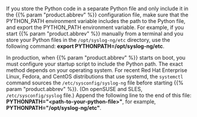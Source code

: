 ---
---
<!-- DISCLAIMER: This file is based on the syslog-ng Open Source Edition documentation https://github.com/balabit/syslog-ng-ose-guides/commit/2f4a52ee61d1ea9ad27cb4f3168b95408fddfdf2 and is used under the terms of The syslog-ng Open Source Edition Documentation License. The file has been modified by Axoflow. -->
If you store the Python code in a separate Python file and only include it in the {{% param "product.abbrev" %}} configuration file, make sure that the PYTHON_PATH environment variable includes the path to the Python file, and export the PYTHON_PATH environment variable. For example, if you start {{% param "product.abbrev" %}} manually from a terminal and you store your Python files in the `/opt/syslog-ng/etc` directory, use the following command: **export PYTHONPATH=/opt/syslog-ng/etc**.

In production, when {{% param "product.abbrev" %}} starts on boot, you must configure your startup script to include the Python path. The exact method depends on your operating system. For recent Red Hat Enterprise Linux, Fedora, and CentOS distributions that use systemd, the `systemctl` command sources the `/etc/sysconfig/syslog-ng` file before starting {{% param "product.abbrev" %}}. (On openSUSE and SLES, `/etc/sysconfig/syslog` file.) Append the following line to the end of this file: **PYTHONPATH="\<path-to-your-python-file\>"**, for example, **PYTHONPATH="/opt/syslog-ng/etc"**.
